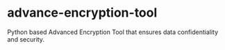# advance-encryption-tool
Python based Advanced Encryption Tool that ensures data confidentiality and security.
